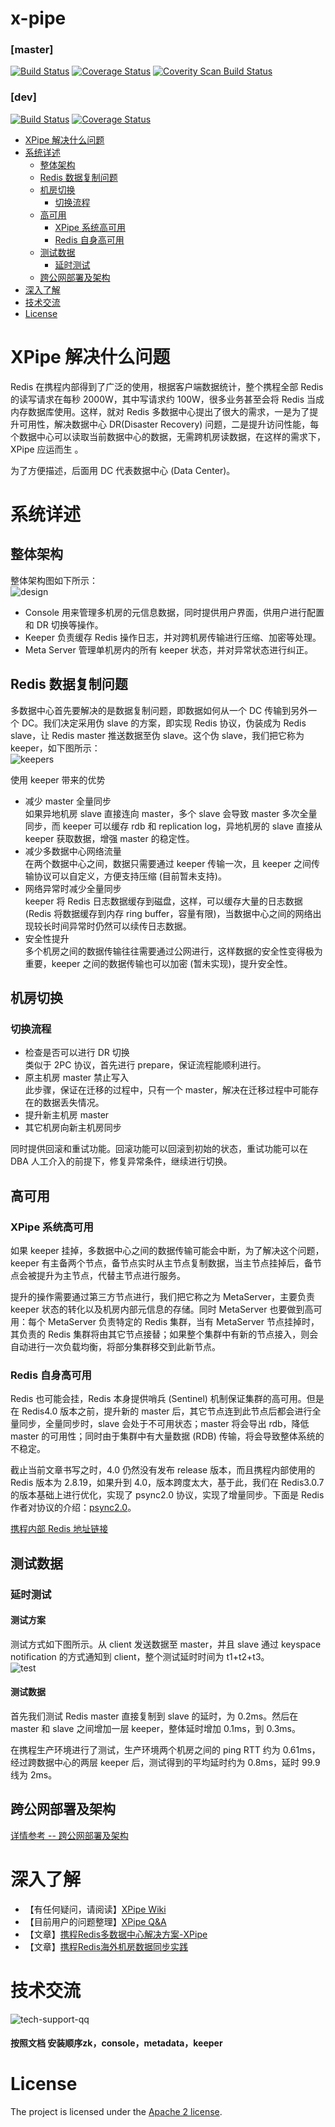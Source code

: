 x-pipe
================

### [master]
[![Build Status](https://travis-ci.org/ctripcorp/x-pipe.svg?branch=master)](https://travis-ci.org/ctripcorp/x-pipe)
[![Coverage Status](https://coveralls.io/repos/github/ctripcorp/x-pipe/badge.svg?branch=master)](https://coveralls.io/github/ctripcorp/x-pipe?branch=master)
[![Coverity Scan Build Status](https://scan.coverity.com/projects/8884/badge.svg)](https://scan.coverity.com/projects/ctripcorp-x-pipe)

### [dev]
[![Build Status](https://travis-ci.org/ctripcorp/x-pipe.svg?branch=dev)](https://travis-ci.org/ctripcorp/x-pipe)
[![Coverage Status](https://coveralls.io/repos/github/ctripcorp/x-pipe/badge.svg?branch=dev)](https://coveralls.io/github/ctripcorp/x-pipe?branch=dev)

<!-- MarkdownTOC -->

- [XPipe 解决什么问题](#xpipe-解决什么问题)
- [系统详述](#系统详述)
    - [整体架构](#整体架构)
    - [Redis 数据复制问题](#redis-数据复制问题)
    - [机房切换](#机房切换)
        - [切换流程](#切换流程)
    - [高可用](#高可用)
        - [XPipe 系统高可用](#xpipe-系统高可用)
        - [Redis 自身高可用](#redis-自身高可用)
    - [测试数据](#测试数据)
        - [延时测试](#延时测试)
    - [跨公网部署及架构](#跨公网部署及架构)
- [深入了解](#深入了解)
- [技术交流](#技术交流)
- [License](#license)

<!-- /MarkdownTOC -->


<a name="xpipe-解决什么问题"></a>
# XPipe 解决什么问题
Redis 在携程内部得到了广泛的使用，根据客户端数据统计，整个携程全部 Redis 的读写请求在每秒 2000W，其中写请求约 100W，很多业务甚至会将 Redis 当成内存数据库使用。这样，就对 Redis 多数据中心提出了很大的需求，一是为了提升可用性，解决数据中心 DR(Disaster Recovery) 问题，二是提升访问性能，每个数据中心可以读取当前数据中心的数据，无需跨机房读数据，在这样的需求下，XPipe 应运而生 。  

为了方便描述，后面用 DC 代表数据中心 (Data Center)。

<a name="系统详述"></a>
# 系统详述
<a name="整体架构"></a>
## 整体架构
整体架构图如下所示：  
![design](https://raw.github.com/ctripcorp/x-pipe/master/doc/image/total.jpg)  

- Console 用来管理多机房的元信息数据，同时提供用户界面，供用户进行配置和 DR 切换等操作。
- Keeper 负责缓存 Redis 操作日志，并对跨机房传输进行压缩、加密等处理。
- Meta Server 管理单机房内的所有 keeper 状态，并对异常状态进行纠正。

<a name="redis-数据复制问题"></a>
## Redis 数据复制问题
多数据中心首先要解决的是数据复制问题，即数据如何从一个 DC 传输到另外一个 DC。我们决定采用伪 slave 的方案，即实现 Redis 协议，伪装成为 Redis slave，让 Redis master 推送数据至伪 slave。这个伪 slave，我们把它称为 keeper，如下图所示：  
![keepers](https://raw.github.com/ctripcorp/x-pipe/master/doc/image/keepers.jpg)  

使用 keeper 带来的优势  

- 减少 master 全量同步  
如果异地机房 slave 直接连向 master，多个 slave 会导致 master 多次全量同步，而 keeper 可以缓存 rdb 和 replication log，异地机房的 slave 直接从 keeper 获取数据，增强 master 的稳定性。
- 减少多数据中心网络流量  
在两个数据中心之间，数据只需要通过 keeper 传输一次，且 keeper 之间传输协议可以自定义，方便支持压缩 (目前暂未支持)。
- 网络异常时减少全量同步  
keeper 将 Redis 日志数据缓存到磁盘，这样，可以缓存大量的日志数据 (Redis 将数据缓存到内存 ring buffer，容量有限)，当数据中心之间的网络出现较长时间异常时仍然可以续传日志数据。  
- 安全性提升  
多个机房之间的数据传输往往需要通过公网进行，这样数据的安全性变得极为重要，keeper 之间的数据传输也可以加密 (暂未实现)，提升安全性。

<a name="机房切换"></a>
## 机房切换
<a name="切换流程"></a>
### 切换流程
-   检查是否可以进行 DR 切换  
    类似于 2PC 协议，首先进行 prepare，保证流程能顺利进行。
-   原主机房 master 禁止写入  
此步骤，保证在迁移的过程中，只有一个 master，解决在迁移过程中可能存在的数据丢失情况。
-   提升新主机房 master
-   其它机房向新主机房同步

同时提供回滚和重试功能。回滚功能可以回滚到初始的状态，重试功能可以在 DBA 人工介入的前提下，修复异常条件，继续进行切换。
<a name="高可用"></a>
## 高可用
<a name="xpipe-系统高可用"></a>
### XPipe 系统高可用
如果 keeper 挂掉，多数据中心之间的数据传输可能会中断，为了解决这个问题，keeper 有主备两个节点，备节点实时从主节点复制数据，当主节点挂掉后，备节点会被提升为主节点，代替主节点进行服务。

提升的操作需要通过第三方节点进行，我们把它称之为 MetaServer，主要负责 keeper 状态的转化以及机房内部元信息的存储。同时 MetaServer 也要做到高可用：每个 MetaServer 负责特定的 Redis 集群，当有 MetaServer 节点挂掉时，其负责的 Redis 集群将由其它节点接替；如果整个集群中有新的节点接入，则会自动进行一次负载均衡，将部分集群移交到此新节点。
<a name="redis-自身高可用"></a>
### Redis 自身高可用
Redis 也可能会挂，Redis 本身提供哨兵 (Sentinel) 机制保证集群的高可用。但是在 Redis4.0 版本之前，提升新的 master 后，其它节点连到此节点后都会进行全量同步，全量同步时，slave 会处于不可用状态；master 将会导出 rdb，降低 master 的可用性；同时由于集群中有大量数据 (RDB) 传输，将会导致整体系统的不稳定。  

截止当前文章书写之时，4.0 仍然没有发布 release 版本，而且携程内部使用的 Redis 版本为 2.8.19，如果升到 4.0，版本跨度太大，基于此，我们在 Redis3.0.7 的版本基础上进行优化，实现了 psync2.0 协议，实现了增量同步。下面是 Redis 作者对协议的介绍：[psync2.0](https://gist.github.com/antirez/ae068f95c0d084891305)。

[携程内部 Redis 地址链接](https://github.com/ctripcorp/redis)

<a name="测试数据"></a>
## 测试数据
<a name="延时测试"></a>
### 延时测试
#### 测试方案
测试方式如下图所示。从 client 发送数据至 master，并且 slave 通过 keyspace notification 的方式通知到 client，整个测试延时时间为 t1+t2+t3。  
![test](https://raw.github.com/ctripcorp/x-pipe/master/doc/image/delay.jpg)  
#### 测试数据
首先我们测试 Redis master 直接复制到 slave 的延时，为 0.2ms。然后在 master 和 slave 之间增加一层 keeper，整体延时增加 0.1ms，到 0.3ms。

在携程生产环境进行了测试，生产环境两个机房之间的 ping RTT 约为 0.61ms，经过跨数据中心的两层 keeper 后，测试得到的平均延时约为 0.8ms，延时 99.9 线为 2ms。

<a name="跨公网部署及架构"></a>
## 跨公网部署及架构
[详情参考 -- 跨公网部署及架构](https://raw.github.com/ctripcorp/x-pipe/master/doc/Proxy.md)

<a name="深入了解"></a>
# 深入了解
- 【有任何疑问，请阅读】[XPipe Wiki](https://github.com/ctripcorp/x-pipe/wiki) 
- 【目前用户的问题整理】[XPipe Q&A](https://github.com/ctripcorp/x-pipe/wiki/XPipe-Q&A)
- 【文章】[携程Redis多数据中心解决方案-XPipe](https://mp.weixin.qq.com/s/Q3bt0-5nv8uNMdHuls-Exw?)
- 【文章】[携程Redis海外机房数据同步实践](https://mp.weixin.qq.com/s/LeSSdT6bOEFzZyN26PRVzg)

<a name="技术交流"></a>
# 技术交流
![tech-support-qq](https://raw.github.com/ctripcorp/x-pipe/master/doc/xpipe_qq.png)

#### 按照文档 安装顺序zk，console，metadata，keeper
<a name="license"></a>
# License
The project is licensed under the [Apache 2 license](https://github.com/ctripcorp/x-pipe/blob/master/LICENSE).
